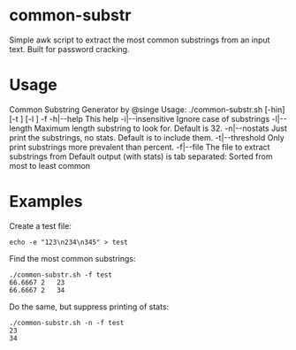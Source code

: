 # common-substr
Simple awk script to extract the most common substrings from an input text. Built for password cracking.

# Usage
Common Substring Generator by @singe
Usage: ./common-substr.sh [-hin] [-t <n>] [-l <n>] -f <filename>
	-h|--help This help
	-i|--insensitive Ignore case of substrings
	-l|--length <n> Maximum length substring to look for. Default is 32.
	-n|--nostats Just print the substrings, no stats. Default is to include them.
	-t|--threshold <n> Only print substrings more prevalent than <n> percent.
	-f|--file <filename> The file to extract substrings from
Default output (with stats) is tab separated: <percentage>	<count>	<substring>
Sorted from most to least common

# Examples

Create a test file:
```
echo -e "123\n234\n345" > test
```
Find the most common substrings:
```
./common-substr.sh -f test
66.6667	2	23
66.6667	2	34
```
Do the same, but suppress printing of stats:
```
./common-substr.sh -n -f test
23
34
```
